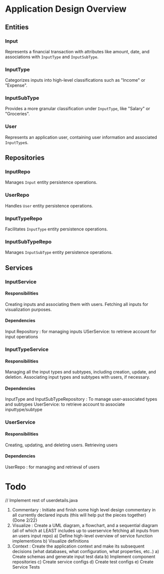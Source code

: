 # Application Design Overview

## Entities

### Input
Represents a financial transaction with attributes like amount, date, and associations with `InputType` and `InputSubType`.

### InputType
Categorizes inputs into high-level classifications such as "Income" or "Expense".

### InputSubType
Provides a more granular classification under `InputType`, like "Salary" or "Groceries".

### User
Represents an application user, containing user information and associated `InputType`s.

## Repositories

### InputRepo
Manages `Input` entity persistence operations.

### UserRepo
Handles `User` entity persistence operations.

### InputTypeRepo
Facilitates `InputType` entity persistence operations.

### InputSubTypeRepo
Manages `InputSubType` entity persistence operations.

## Services

### InputService
#### Responsibilities
Creating inputs and associating them with users.
Fetching all inputs for visualization purposes.

#### Dependencies
Input Repository : for managing inputs
USerService: to retrieve account for input operations

### InputTypeService
#### Responsibilities
Managing all the input types and subtypes, including creation, update, and deletion.
Associating input types and subtypes with users, if necessary.

#### Dependencies
InputType and InputSubTypeRepository : To manage user-associated types and subtypes
UserService: to retrieve account to associate inputtype/subtype


### UserService
#### Responsibilities
Creating, updating, and deleting users.
Retrieving users

#### Dependencies
UserRepo : for managing and retrieval of users










# Todo
// Implement rest of userdetails.java 
1) Commentary : Initiate and finish some high level design commentary in all currently declared inputs (this will help put the pieces together) {Done 2/22}
2) Visualize : Create a UML diagram, a flowchart, and a sequential diagram (all of which at LEAST includes up to userservice fetching all inputs from an users input repo)
  a) Define high-level overview of service function implementions
  b) Visualize definitions 
2) Context : Create the application context and make its subsequent decisions (what databases, what configuration, what properties, etc..)
  a) Create schemas and generate input test data
  b) Implement component repositories
  c) Create service configs
  d) Create test configs
  e) Create Service Tests
